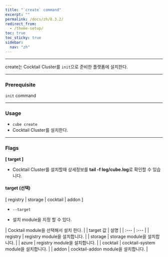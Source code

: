 ```yaml
---
title: "`create` command"
excerpt: ""
permalink: /docs/zh/8.3.2/
redirect_from:
  - /theme-setup/
toc: true
toc_sticky: true
sidebar:
  nav: "zh"
---
```


---
create는 Cocktail Cluster를  `init`으로 준비한 플랫폼에 설치한다.

---

### Prerequisite

`init` command

----
### Usage

* `cube create`
* Cocktail Cluster를 설치한다.

----
### Flags  
**[ target ]**

  * Cocktail Cluster를 설치할때 상세정보를 **tail -f log/cube.log**로 확인할 수 있습니다.

#### target (선택)  
[ registry | storage | cocktail | addon ] 

  * `--target`

  * 설치 module을 지정 할 수 있다.
  
| Cocktail module을 선택해서 설치 한다. |
| target 값 | 설명 |
| :--- | :--- |
| registry | registry module을 설치합니다. |
| storage | storage module을 설치합니다. | 
| azure | registry module을 설치합니다. |
| cocktail | cocktail-system module을 설치합니다. |
| addon | cocktail-addon module을 설치합니다. |